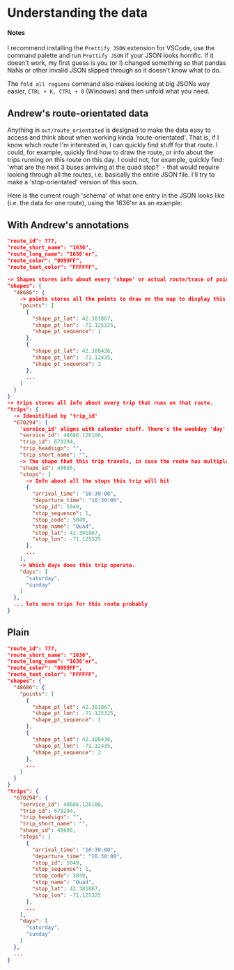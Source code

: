 
# Understanding the data

#### Notes

I recommend installing the `Prettify JSON` extension for VSCode, use the command palette and run `Prettify JSON` if your JSON looks horrific. If it doesn't work, my first guess is you (or I) changed something so that pandas NaNs or other invalid JSON slipped through so it doesn't know what to do.

The `fold all regions` command also makes looking at big JSONs way easier, `CTRL + K, CTRL + 0` (Windows) and then unfold what you need.

## Andrew's route-orientated data

Anything in `out/route_orientated` is designed to make the data easy to access and think about when working kinda 'route-orientated'. That is, if I know which route I'm interested in, I can quickly find stuff for that route. I could, for example, quickly find how to draw the route, or info about the trips running on this route on this day. I could not, for example, quickly find: 'what are the next 3 buses arriving at the quad stop?` - that would require looking through all the routes, i.e. basically the entire JSON file. I'll try to make a 'stop-orientated' version of this soon.

Here is the current rough 'schema' of what one entry in the JSON looks like (i.e. the data for one route), using the 1636'er as an example:

## With Andrew's annotations
```JSON
"route_id": 777,
"route_short_name": "1636",
"route_long_name": "1636'er",
"route_color": "0099FF",
"route_text_color": "FFFFFF",

-> Shapes stores info about every 'shape' or actual route/trace of points that this route covers. Most routes are 1:1 with shapes - the HUIT 'route' apparently travels two different shapes depending on the time, hence why 'shapes' not 'shape' and having to be able to store multiple shapes
"shapes": {
  "48686": {
    -> points stores all the points to draw on the map to display this route.
    "points": [
      {
        "shape_pt_lat": 42.381867,
        "shape_pt_lon": -71.125325,
        "shape_pt_sequence": 1
      },
      {
        "shape_pt_lat": 42.380436,
        "shape_pt_lon": -71.12435,
        "shape_pt_sequence": 2
      },
      ...
    ]
  }
}
-> trips stores all info about every trip that runs on that route.
"trips": {
  -> Idenitified by 'trip_id'
  "670294": {
    'service_id' aligns with calendar stuff. There's the weekday 'day' service, the weekday 'evening service', everyday overnight service and so on.
    "service_id": 48686.126106,
    "trip_id": 670294,
    "trip_headsign": "",
    "trip_short_name": "",
    -> The shape that this trip travels, in case the route has multiple shapes
    "shape_id": 48686,
    "stops": [
      -> Info about all the stops this trip will hit
      {
        "arrival_time": "16:30:00",
        "departure_time": "16:30:00",
        "stop_id": 5049,
        "stop_sequence": 1,
        "stop_code": 5049,
        "stop_name": "Quad",
        "stop_lat": 42.381867,
        "stop_lon": -71.125325
      },
      ...
    ],
    -> Which days does this trip operate.
    "days": [
      "saturday",
      "sunday"
    ]
  },
  ... lots more trips for this route probably
}
```

## Plain

```JSON
"route_id": 777,
"route_short_name": "1636",
"route_long_name": "1636'er",
"route_color": "0099FF",
"route_text_color": "FFFFFF",
"shapes": {
  "48686": {
    "points": [
      {
        "shape_pt_lat": 42.381867,
        "shape_pt_lon": -71.125325,
        "shape_pt_sequence": 1
      },
      {
        "shape_pt_lat": 42.380436,
        "shape_pt_lon": -71.12435,
        "shape_pt_sequence": 2
      },
      ...
    ]
  }
}
"trips": {
  "670294": {
    "service_id": 48686.126106,
    "trip_id": 670294,
    "trip_headsign": "",
    "trip_short_name": "",
    "shape_id": 48686,
    "stops": [
      {
        "arrival_time": "16:30:00",
        "departure_time": "16:30:00",
        "stop_id": 5049,
        "stop_sequence": 1,
        "stop_code": 5049,
        "stop_name": "Quad",
        "stop_lat": 42.381867,
        "stop_lon": -71.125325
      },
      ...
    ],
    "days": [
      "saturday",
      "sunday"
    ]
  },
  ...
}
```


